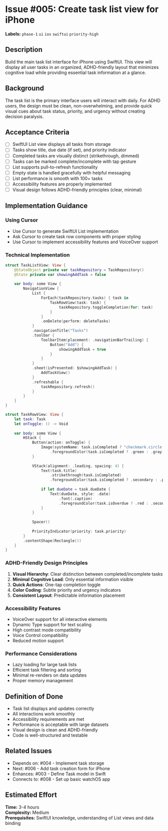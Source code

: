 # Issue #005: Create task list view for iPhone

**Labels:** `phase-1` `ui` `ios` `swiftui` `priority-high`

## Description

Build the main task list interface for iPhone using SwiftUI. This view will display all user tasks in an organized, ADHD-friendly layout that minimizes cognitive load while providing essential task information at a glance.

## Background

The task list is the primary interface users will interact with daily. For ADHD users, the design must be clean, non-overwhelming, and provide quick visual cues about task status, priority, and urgency without creating decision paralysis.

## Acceptance Criteria

- [ ] SwiftUI List view displays all tasks from storage
- [ ] Tasks show title, due date (if set), and priority indicator
- [ ] Completed tasks are visually distinct (strikethrough, dimmed)
- [ ] Tasks can be marked complete/incomplete with tap gesture
- [ ] List supports pull-to-refresh functionality
- [ ] Empty state is handled gracefully with helpful messaging
- [ ] List performance is smooth with 100+ tasks
- [ ] Accessibility features are properly implemented
- [ ] Visual design follows ADHD-friendly principles (clear, minimal)

## Implementation Guidance

### Using Cursor
- Use Cursor to generate SwiftUI List implementation
- Ask Cursor to create task row components with proper styling
- Use Cursor to implement accessibility features and VoiceOver support

### Technical Implementation
```swift
struct TaskListView: View {
    @StateObject private var taskRepository = TaskRepository()
    @State private var showingAddTask = false
    
    var body: some View {
        NavigationView {
            List {
                ForEach(taskRepository.tasks) { task in
                    TaskRowView(task: task) {
                        taskRepository.toggleCompletion(for: task)
                    }
                }
                .onDelete(perform: deleteTasks)
            }
            .navigationTitle("Tasks")
            .toolbar {
                ToolbarItem(placement: .navigationBarTrailing) {
                    Button("Add") {
                        showingAddTask = true
                    }
                }
            }
            .sheet(isPresented: $showingAddTask) {
                AddTaskView()
            }
            .refreshable {
                taskRepository.refresh()
            }
        }
    }
}

struct TaskRowView: View {
    let task: Task
    let onToggle: () -> Void
    
    var body: some View {
        HStack {
            Button(action: onToggle) {
                Image(systemName: task.isCompleted ? "checkmark.circle.fill" : "circle")
                    .foregroundColor(task.isCompleted ? .green : .gray)
            }
            
            VStack(alignment: .leading, spacing: 4) {
                Text(task.title)
                    .strikethrough(task.isCompleted)
                    .foregroundColor(task.isCompleted ? .secondary : .primary)
                
                if let dueDate = task.dueDate {
                    Text(dueDate, style: .date)
                        .font(.caption)
                        .foregroundColor(task.isOverdue ? .red : .secondary)
                }
            }
            
            Spacer()
            
            PriorityIndicator(priority: task.priority)
        }
        .contentShape(Rectangle())
    }
}
```

### ADHD-Friendly Design Principles
1. **Visual Hierarchy**: Clear distinction between completed/incomplete tasks
2. **Minimal Cognitive Load**: Only essential information visible
3. **Quick Actions**: One-tap completion toggle
4. **Color Coding**: Subtle priority and urgency indicators
5. **Consistent Layout**: Predictable information placement

### Accessibility Features
- VoiceOver support for all interactive elements
- Dynamic Type support for text scaling
- High contrast mode compatibility
- Voice Control compatibility
- Reduced motion support

### Performance Considerations
- Lazy loading for large task lists
- Efficient task filtering and sorting
- Minimal re-renders on data updates
- Proper memory management

## Definition of Done

- Task list displays and updates correctly
- All interactions work smoothly
- Accessibility requirements are met
- Performance is acceptable with large datasets
- Visual design is clean and ADHD-friendly
- Code is well-structured and testable

## Related Issues

- Depends on: #004 - Implement task storage
- Next: #006 - Add task creation form for iPhone
- Enhances: #003 - Define Task model in Swift
- Connects to: #008 - Set up basic watchOS app

## Estimated Effort

**Time:** 3-4 hours  
**Complexity:** Medium  
**Prerequisites:** SwiftUI knowledge, understanding of List views and data binding 